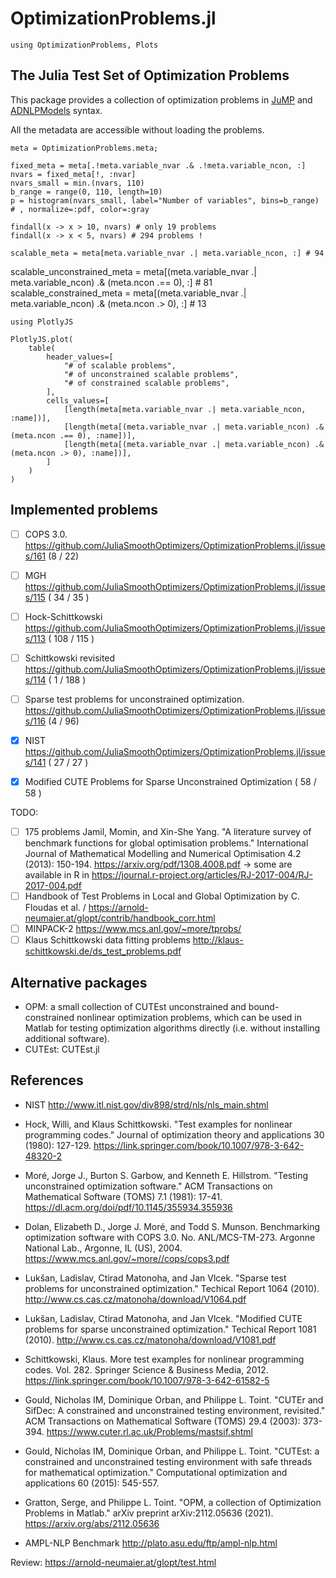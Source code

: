 # OptimizationProblems.jl

```@example ex1
using OptimizationProblems, Plots
```

## The Julia Test Set of Optimization Problems

This package provides a collection of optimization problems in
[JuMP](https://github.com/JuliaOpt/JuMP.jl) and [ADNLPModels](https://github.com/JuliaSmoothOptimizers/ADNLPModels.jl) syntax.

All the metadata are accessible without loading the problems.

```@example ex1
meta = OptimizationProblems.meta;
```

```@example ex1
fixed_meta = meta[.!meta.variable_nvar .& .!meta.variable_ncon, :]
nvars = fixed_meta[!, :nvar]
nvars_small = min.(nvars, 110)
b_range = range(0, 110, length=10)
p = histogram(nvars_small, label="Number of variables", bins=b_range) # , normalize=:pdf, color=:gray

findall(x -> x > 10, nvars) # only 19 problems
findall(x -> x < 5, nvars) # 294 problems !
```

```@example ex1
scalable_meta = meta[meta.variable_nvar .| meta.variable_ncon, :] # 94
```
scalable_unconstrained_meta = meta[(meta.variable_nvar .| meta.variable_ncon) .& (meta.ncon .== 0), :] # 81
scalable_constrained_meta = meta[(meta.variable_nvar .| meta.variable_ncon) .& (meta.ncon .> 0), :] # 13

```@example ex1
using PlotlyJS

PlotlyJS.plot(
    table(
        header_values=[
            "# of scalable problems",
            "# of unconstrained scalable problems",
            "# of constrained scalable problems",
        ],
        cells_values=[
            [length(meta[meta.variable_nvar .| meta.variable_ncon, :name])],
            [length(meta[(meta.variable_nvar .| meta.variable_ncon) .& (meta.ncon .== 0), :name])],
            [length(meta[(meta.variable_nvar .| meta.variable_ncon) .& (meta.ncon .> 0), :name])],
        ]
    )
)
```

## Implemented problems

- [ ] COPS 3.0. https://github.com/JuliaSmoothOptimizers/OptimizationProblems.jl/issues/161 (8 / 22) 
- [ ] MGH https://github.com/JuliaSmoothOptimizers/OptimizationProblems.jl/issues/115 ( 34 / 35 )
- [ ] Hock-Schittkowski https://github.com/JuliaSmoothOptimizers/OptimizationProblems.jl/issues/113 ( 108 / 115 )

- [ ] Schittkowski revisited https://github.com/JuliaSmoothOptimizers/OptimizationProblems.jl/issues/114 ( 1 / 188 )
- [ ] Sparse test problems for unconstrained optimization. https://github.com/JuliaSmoothOptimizers/OptimizationProblems.jl/issues/116 (4 / 96)

- [X] NIST https://github.com/JuliaSmoothOptimizers/OptimizationProblems.jl/issues/141 ( 27 / 27 )
- [X] Modified CUTE Problems for Sparse Unconstrained Optimization ( 58 / 58 )

TODO:
- [ ] 175 problems 
Jamil, Momin, and Xin-She Yang. "A literature survey of benchmark functions for global optimisation problems." International Journal of Mathematical Modelling and Numerical Optimisation 4.2 (2013): 150-194. https://arxiv.org/pdf/1308.4008.pdf
-> some are available in R in https://journal.r-project.org/articles/RJ-2017-004/RJ-2017-004.pdf
- [ ] Handbook of Test Problems in Local and Global Optimization by C. Floudas et al. / https://arnold-neumaier.at/glopt/contrib/handbook_corr.html
- [ ] MINPACK-2 https://www.mcs.anl.gov/~more/tprobs/
- [ ] Klaus Schittkowski data fitting problems http://klaus-schittkowski.de/ds_test_problems.pdf

## Alternative packages

- OPM: a small collection of CUTEst unconstrained and bound-constrained nonlinear optimization problems, which can be used in Matlab for testing optimization algorithms directly (i.e. without installing additional software). 
- CUTEst: CUTEst.jl

## References

- NIST http://www.itl.nist.gov/div898/strd/nls/nls_main.shtml

- Hock, Willi, and Klaus Schittkowski. "Test examples for nonlinear programming codes." Journal of optimization theory and applications 30 (1980): 127-129. https://link.springer.com/book/10.1007/978-3-642-48320-2
- Moré, Jorge J., Burton S. Garbow, and Kenneth E. Hillstrom. "Testing unconstrained optimization software." ACM Transactions on Mathematical Software (TOMS) 7.1 (1981): 17-41. https://dl.acm.org/doi/pdf/10.1145/355934.355936
- Dolan, Elizabeth D., Jorge J. Moré, and Todd S. Munson. Benchmarking optimization software with COPS 3.0. No. ANL/MCS-TM-273. Argonne National Lab., Argonne, IL (US), 2004. https://www.mcs.anl.gov/~more//cops/cops3.pdf
- Lukšan, Ladislav, Ctirad Matonoha, and Jan Vlcek. "Sparse test problems for unconstrained optimization." Techical Report 1064 (2010). http://www.cs.cas.cz/matonoha/download/V1064.pdf
- Lukšan, Ladislav, Ctirad Matonoha, and Jan Vlcek. "Modified CUTE problems for sparse unconstrained optimization." Techical Report 1081 (2010). http://www.cs.cas.cz/matonoha/download/V1081.pdf
- Schittkowski, Klaus. More test examples for nonlinear programming codes. Vol. 282. Springer Science & Business Media, 2012. https://link.springer.com/book/10.1007/978-3-642-61582-5
- Gould, Nicholas IM, Dominique Orban, and Philippe L. Toint. "CUTEr and SifDec: A constrained and unconstrained testing environment, revisited." ACM Transactions on Mathematical Software (TOMS) 29.4 (2003): 373-394. https://www.cuter.rl.ac.uk/Problems/mastsif.shtml
- Gould, Nicholas IM, Dominique Orban, and Philippe L. Toint. "CUTEst: a constrained and unconstrained testing environment with safe threads for mathematical optimization." Computational optimization and applications 60 (2015): 545-557.
- Gratton, Serge, and Philippe L. Toint. "OPM, a collection of Optimization Problems in Matlab." arXiv preprint arXiv:2112.05636 (2021).  https://arxiv.org/abs/2112.05636

- AMPL-NLP Benchmark http://plato.asu.edu/ftp/ampl-nlp.html 

Review: https://arnold-neumaier.at/glopt/test.html
